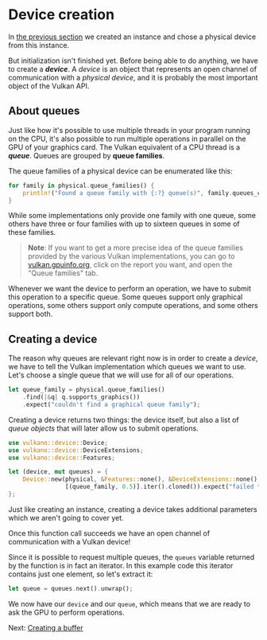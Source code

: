 # Device creation

In [the previous section](/guide/initialization) we created an instance and chose a physical
device from this instance.

But initialization isn't finished yet. Before being able to do anything, we have to create a
***device***. A *device* is an object that represents an open channel of communication with a
*physical device*, and it is probably the most important object of the Vulkan API.

## About queues

Just like how it's possible to use multiple threads in your program running on the CPU, it's also
possible to run multiple operations in parallel on the GPU of your graphics card. The Vulkan
equivalent of a CPU thread is a ***queue***. Queues are grouped by **queue families**.

The queue families of a physical device can be enumerated like this:

```rust
for family in physical.queue_families() {
    println!("Found a queue family with {:?} queue(s)", family.queues_count());
}
```

While some implementations only provide one family with one queue, some others have three or four
families with up to sixteen queues in some of these families.

> **Note**: If you want to get a more precise idea of the queue families provided by the various
> Vulkan implementations, you can go to [vulkan.gpuinfo.org](http://vulkan.gpuinfo.org), click on
> the report you want, and open the "Queue families" tab.

Whenever we want the device to perform an operation, we have to submit this operation to a specific
queue. Some queues support only graphical operations, some others support only compute operations,
and some others support both.

## Creating a device

The reason why queues are relevant right now is in order to create a *device*, we have to tell the
Vulkan implementation which queues we want to use. Let's choose a single queue that we will use for
all of our operations.

```rust
let queue_family = physical.queue_families()
    .find(|&q| q.supports_graphics())
    .expect("couldn't find a graphical queue family");
```

Creating a device returns two things: the device itself, but also a list of *queue objects* that
will later allow us to submit operations.

```rust
use vulkano::device::Device;
use vulkano::device::DeviceExtensions;
use vulkano::device::Features;

let (device, mut queues) = {
    Device::new(physical, &Features::none(), &DeviceExtensions::none(),
                [(queue_family, 0.5)].iter().cloned()).expect("failed to create device")
};
```

Just like creating an instance, creating a device takes additional parameters which we aren't going
to cover yet.

Once this function call succeeds we have an open channel of communication with a Vulkan device!

Since it is possible to request multiple queues, the `queues` variable returned by the function is
in fact an iterator. In this example code this iterator contains just one element, so let's
extract it:

```rust
let queue = queues.next().unwrap();
```

We now have our `device` and our `queue`, which means that we are ready to ask the GPU to perform
operations.

Next: [Creating a buffer](/guide/buffer-creation)
